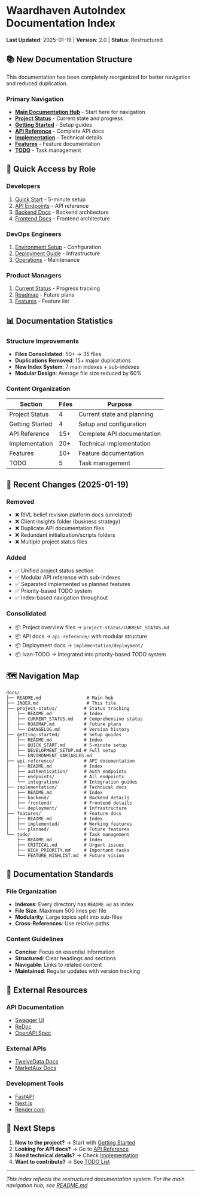 # Waardhaven AutoIndex Documentation Index

**Last Updated**: 2025-01-19 | **Version**: 2.0 | **Status**: Restructured

## 📚 New Documentation Structure

This documentation has been completely reorganized for better navigation and reduced duplication.

### Primary Navigation
- **[Main Documentation Hub](README.md)** - Start here for navigation
- **[Project Status](project-status/README.md)** - Current state and progress
- **[Getting Started](getting-started/README.md)** - Setup guides
- **[API Reference](api-reference/README.md)** - Complete API docs
- **[Implementation](implementation/README.md)** - Technical details
- **[Features](features/README.md)** - Feature documentation
- **[TODO](todo/README.md)** - Task management

## 🎯 Quick Access by Role

### Developers
1. [Quick Start](getting-started/QUICK_START.md) - 5-minute setup
2. [API Endpoints](api-reference/README.md) - API reference
3. [Backend Docs](implementation/backend/README.md) - Backend architecture
4. [Frontend Docs](implementation/frontend/README.md) - Frontend architecture

### DevOps Engineers
1. [Environment Setup](getting-started/ENVIRONMENT_VARIABLES.md) - Configuration
2. [Deployment Guide](implementation/deployment/README.md) - Infrastructure
3. [Operations](implementation/backend/operations/README.md) - Maintenance

### Product Managers
1. [Current Status](project-status/CURRENT_STATUS.md) - Progress tracking
2. [Roadmap](project-status/ROADMAP.md) - Future plans
3. [Features](features/README.md) - Feature list

## 📊 Documentation Statistics

### Structure Improvements
- **Files Consolidated**: 50+ → 35 files
- **Duplications Removed**: 15+ major duplications
- **New Index System**: 7 main indexes + sub-indexes
- **Modular Design**: Average file size reduced by 60%

### Content Organization
| Section | Files | Purpose |
|---------|-------|---------|
| Project Status | 4 | Current state and planning |
| Getting Started | 4 | Setup and configuration |
| API Reference | 15+ | Complete API documentation |
| Implementation | 20+ | Technical implementation |
| Features | 10+ | Feature documentation |
| TODO | 5 | Task management |

## 🔄 Recent Changes (2025-01-19)

### Removed
- ❌ RIVL belief revision platform docs (unrelated)
- ❌ Client insights folder (business strategy)
- ❌ Duplicate API documentation files
- ❌ Redundant initialization/scripts folders
- ❌ Multiple project status files

### Added
- ✅ Unified project status section
- ✅ Modular API reference with sub-indexes
- ✅ Separated implemented vs planned features
- ✅ Priority-based TODO system
- ✅ Index-based navigation throughout

### Consolidated
- 📦 Project overview files → `project-status/CURRENT_STATUS.md`
- 📦 API docs → `api-reference/` with modular structure
- 📦 Deployment docs → `implementation/deployment/`
- 📦 Ivan-TODO → Integrated into priority-based TODO system

## 🗺️ Navigation Map

```
docs/
├── README.md                 # Main hub
├── INDEX.md                  # This file
├── project-status/          # Status tracking
│   ├── README.md            # Index
│   ├── CURRENT_STATUS.md    # Comprehensive status
│   ├── ROADMAP.md           # Future plans
│   └── CHANGELOG.md         # Version history
├── getting-started/         # Setup guides
│   ├── README.md            # Index
│   ├── QUICK_START.md       # 5-minute setup
│   ├── DEVELOPMENT_SETUP.md # Full setup
│   └── ENVIRONMENT_VARIABLES.md
├── api-reference/           # API documentation
│   ├── README.md            # Index
│   ├── authentication/      # Auth endpoints
│   ├── endpoints/           # All endpoints
│   └── integration/         # Integration guides
├── implementation/          # Technical docs
│   ├── README.md            # Index
│   ├── backend/             # Backend details
│   ├── frontend/            # Frontend details
│   └── deployment/          # Infrastructure
├── features/                # Feature docs
│   ├── README.md            # Index
│   ├── implemented/         # Working features
│   └── planned/             # Future features
└── todo/                    # Task management
    ├── README.md            # Index
    ├── CRITICAL.md          # Urgent issues
    ├── HIGH_PRIORITY.md     # Important tasks
    └── FEATURE_WISHLIST.md  # Future vision
```

## 📝 Documentation Standards

### File Organization
- **Indexes**: Every directory has `README.md` as index
- **File Size**: Maximum 500 lines per file
- **Modularity**: Large topics split into sub-files
- **Cross-References**: Use relative paths

### Content Guidelines
- **Concise**: Focus on essential information
- **Structured**: Clear headings and sections
- **Navigable**: Links to related content
- **Maintained**: Regular updates with version tracking

## 🔗 External Resources

### API Documentation
- [Swagger UI](https://waardhaven-api.onrender.com/docs)
- [ReDoc](https://waardhaven-api.onrender.com/redoc)
- [OpenAPI Spec](https://waardhaven-api.onrender.com/openapi.json)

### External APIs
- [TwelveData Docs](https://twelvedata.com/docs)
- [MarketAux Docs](https://www.marketaux.com/documentation)

### Development Tools
- [FastAPI](https://fastapi.tiangolo.com/)
- [Next.js](https://nextjs.org/docs)
- [Render.com](https://render.com/docs)

## 🚀 Next Steps

1. **New to the project?** → Start with [Getting Started](getting-started/README.md)
2. **Looking for API docs?** → Go to [API Reference](api-reference/README.md)
3. **Need technical details?** → Check [Implementation](implementation/README.md)
4. **Want to contribute?** → See [TODO List](todo/README.md)

---

*This index reflects the restructured documentation system. For the main navigation hub, see [README.md](README.md)*